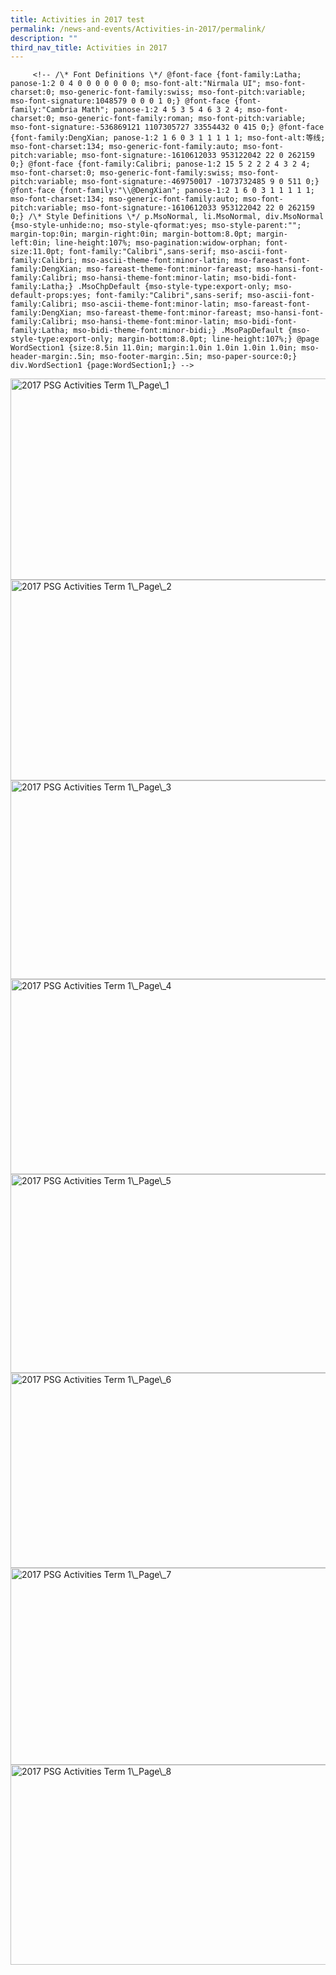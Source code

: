 ```yaml
---
title: Activities in 2017 test
permalink: /news-and-events/Activities-in-2017/permalink/
description: ""
third_nav_title: Activities in 2017
---
```

         <!-- /\* Font Definitions \*/ @font-face {font-family:Latha; panose-1:2 0 4 0 0 0 0 0 0 0; mso-font-alt:"Nirmala UI"; mso-font-charset:0; mso-generic-font-family:swiss; mso-font-pitch:variable; mso-font-signature:1048579 0 0 0 1 0;} @font-face {font-family:"Cambria Math"; panose-1:2 4 5 3 5 4 6 3 2 4; mso-font-charset:0; mso-generic-font-family:roman; mso-font-pitch:variable; mso-font-signature:-536869121 1107305727 33554432 0 415 0;} @font-face {font-family:DengXian; panose-1:2 1 6 0 3 1 1 1 1 1; mso-font-alt:等线; mso-font-charset:134; mso-generic-font-family:auto; mso-font-pitch:variable; mso-font-signature:-1610612033 953122042 22 0 262159 0;} @font-face {font-family:Calibri; panose-1:2 15 5 2 2 2 4 3 2 4; mso-font-charset:0; mso-generic-font-family:swiss; mso-font-pitch:variable; mso-font-signature:-469750017 -1073732485 9 0 511 0;} @font-face {font-family:"\\@DengXian"; panose-1:2 1 6 0 3 1 1 1 1 1; mso-font-charset:134; mso-generic-font-family:auto; mso-font-pitch:variable; mso-font-signature:-1610612033 953122042 22 0 262159 0;} /\* Style Definitions \*/ p.MsoNormal, li.MsoNormal, div.MsoNormal {mso-style-unhide:no; mso-style-qformat:yes; mso-style-parent:""; margin-top:0in; margin-right:0in; margin-bottom:8.0pt; margin-left:0in; line-height:107%; mso-pagination:widow-orphan; font-size:11.0pt; font-family:"Calibri",sans-serif; mso-ascii-font-family:Calibri; mso-ascii-theme-font:minor-latin; mso-fareast-font-family:DengXian; mso-fareast-theme-font:minor-fareast; mso-hansi-font-family:Calibri; mso-hansi-theme-font:minor-latin; mso-bidi-font-family:Latha;} .MsoChpDefault {mso-style-type:export-only; mso-default-props:yes; font-family:"Calibri",sans-serif; mso-ascii-font-family:Calibri; mso-ascii-theme-font:minor-latin; mso-fareast-font-family:DengXian; mso-fareast-theme-font:minor-fareast; mso-hansi-font-family:Calibri; mso-hansi-theme-font:minor-latin; mso-bidi-font-family:Latha; mso-bidi-theme-font:minor-bidi;} .MsoPapDefault {mso-style-type:export-only; margin-bottom:8.0pt; line-height:107%;} @page WordSection1 {size:8.5in 11.0in; margin:1.0in 1.0in 1.0in 1.0in; mso-header-margin:.5in; mso-footer-margin:.5in; mso-paper-source:0;} div.WordSection1 {page:WordSection1;} -->

<img class="wp-image-1023 aligncenter" src="/wp-content/uploads/2017/04/2017-PSG-Activities-Term-1\_Page\_1-300x168.jpg" alt="2017 PSG Activities Term 1\_Page\_1" width="575" height="322" />

<img class="aligncenter wp-image-1024 " src="/wp-content/uploads/2017/04/2017-PSG-Activities-Term-1\_Page\_2-300x168.jpg" alt="2017 PSG Activities Term 1\_Page\_2" width="572" height="321" />

<img class="aligncenter wp-image-1025 " src="/wp-content/uploads/2017/04/2017-PSG-Activities-Term-1\_Page\_3-300x168.jpg" alt="2017 PSG Activities Term 1\_Page\_3" width="569" height="318" />

<img class="aligncenter wp-image-1026 " src="/wp-content/uploads/2017/04/2017-PSG-Activities-Term-1\_Page\_4-300x165.jpg" alt="2017 PSG Activities Term 1\_Page\_4" width="567" height="312" />

<img class="wp-image-1027 aligncenter" src="/wp-content/uploads/2017/04/2017-PSG-Activities-Term-1\_Page\_5-300x168.jpg" alt="2017 PSG Activities Term 1\_Page\_5" width="568" height="318" />

<img class=" wp-image-1028 aligncenter" src="/wp-content/uploads/2017/04/2017-PSG-Activities-Term-1\_Page\_6-300x167.jpg" alt="2017 PSG Activities Term 1\_Page\_6" width="561" height="312" />

<img class=" wp-image-1029 aligncenter" src="/wp-content/uploads/2017/04/2017-PSG-Activities-Term-1\_Page\_7-300x168.jpg" alt="2017 PSG Activities Term 1\_Page\_7" width="563" height="315" />

<img class="wp-image-1030 aligncenter" src="/wp-content/uploads/2017/04/2017-PSG-Activities-Term-1\_Page\_8-300x170.jpg" alt="2017 PSG Activities Term 1\_Page\_8" width="564" height="320" />